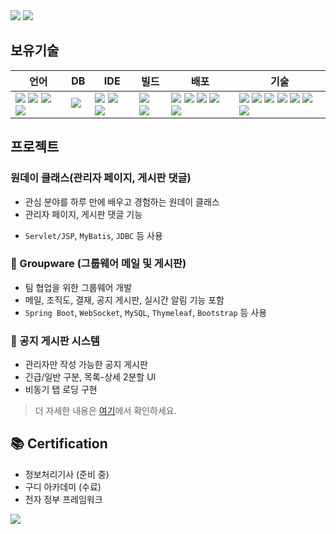 <img src="https://img.shields.io/badge/tyk-%23073B5A.svg?&style=for-the-badge&logo=open%20badges&logoColor=white" />

<img src="https://capsule-render.vercel.app/api?type=Venom&color=auto&height=300&section=header&text=안녕하세요%20김태영입니다.&fontSize=60" />



  
## 보유기술

| 언어 | DB | IDE | 빌드 | 배포 | 기술 |
| --- | --- | --- | --- | --- | --- |
|<img src="https://img.shields.io/badge/java-%23ED8B00.svg?style=flat-square&logo=openjdk&logoColor=white">&nbsp;<img src="https://img.shields.io/badge/html5-%23E34F26.svg?style=flat-square&logo=html5&logoColor=white">&nbsp;<img src="https://img.shields.io/badge/css3-%231572B6.svg?style=flat-square&logo=css3&logoColor=white">&nbsp;<img src="https://img.shields.io/badge/javascript-%23323330.svg?style=flat-square&logo=javascript&logoColor=%23F7DF1E">|<img src="https://img.shields.io/badge/MariaDB-003545?style=flat-square&logo=mariadb&logoColor=white">&nbsp;|<img src="https://img.shields.io/badge/IntelliJIDEA-000000.svg?style=flat-square&logo=intellij-idea&logoColor=white">&nbsp;<img src="https://img.shields.io/badge/Eclipse-FE7A16.svg?style=flat-square&logo=Eclipse&logoColor=white">&nbsp;<img src="https://img.shields.io/badge/Visual%20Studio%20Code-0078d7.svg?style=flat-square&logo=visual-studio-code&logoColor=white">|<img src="https://img.shields.io/badge/Apache%20Maven-C71A36?style=flat-square&logo=Apache%20Maven&logoColor=white">&nbsp;<img src="https://img.shields.io/badge/Gradle-02303A.svg?style=flat-square&logo=Gradle&logoColor=white">|<img src="https://img.shields.io/badge/apache%20tomcat-%23F8DC75.svg?style=flat-square&logo=apache-tomcat&logoColor=black">&nbsp;<img src="https://img.shields.io/badge/AWS-%23FF9900.svg?style=flat-square&logo=amazon-aws&logoColor=white">&nbsp;<img src="https://img.shields.io/badge/docker-%230db7ed.svg?style=flat-square&logo=docker&logoColor=white">&nbsp;<img src="https://img.shields.io/badge/jenkins-%232C5263.svg?style=flat-square&logo=jenkins&logoColor=white">&nbsp;<img src="https://img.shields.io/badge/github-%23121011.svg?style=flat-square&logo=github&logoColor=white">|<img src="https://img.shields.io/badge/spring-%236DB33F.svg?style=flat-square&logo=spring&logoColor=white">&nbsp;<img src="https://img.shields.io/badge/spring%20boot-%236DB33F.svg?style=flat-square&logo=springboot&logoColor=white">&nbsp;<img src="https://img.shields.io/badge/Mybatis-181717.svg?style=flat-square&logo=Mybatis&logoColor=white">&nbsp;<img src="https://img.shields.io/badge/jquery-%230769AD.svg?style=flat-square&logo=jquery&logoColor=white">&nbsp;<img src="https://img.shields.io/badge/bootstrap-%238511FA.svg?style=flat-square&logo=bootstrap&logoColor=white">&nbsp;<img src="https://img.shields.io/badge/JSP-3776AB.svg?style=flat-square&logo=JSP&logoColor=white">&nbsp;<img src="https://img.shields.io/badge/JSON-3776AB.svg?style=flat-square&logo=JSON&logoColor=white">|

## 프로젝트
### 원데이 클래스(관리자 페이지, 게시판 댓글)
- 관심 분야를 하루 만에 배우고 경험하는 원데이 클래스
- 관리자 페이지, 게시판 댓글 기능
* `Servlet/JSP`, `MyBatis`, `JDBC` 등 사용

### 📨 Groupware (그룹웨어 메일 및 게시판)
- 팀 협업을 위한 그룹웨어 개발
- 메일, 조직도, 결재, 공지 게시판, 실시간 알림 기능 포함
- `Spring Boot`, `WebSocket`, `MySQL`, `Thymeleaf`, `Bootstrap` 등 사용

### 📌 공지 게시판 시스템
- 관리자만 작성 가능한 공지 게시판
- 긴급/일반 구분, 목록-상세 2분할 UI
- 비동기 탭 로딩 구현

> 더 자세한 내용은 [여기](링크)에서 확인하세요.

## 📚 Certification
- 정보처리기사 (준비 중)
- 구디 아카데미 (수료)
- 전자 정부 프레임워크
  


<img src="http://mazandi.herokuapp.com/api?handle={tyk}&theme=dark"/>

